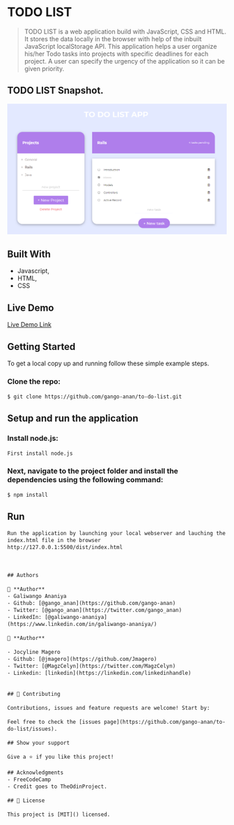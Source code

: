 # TODO LIST

> TODO LIST is a web application build with JavaScript, CSS and HTML. It stores the data locally in the browser with help of the inbuilt JavaScript localStorage API. This application helps a user organize his/her Todo tasks into projects with specific deadlines for each project. A user can specify the urgency of the application so it can be given priority. 

## TODO LIST Snapshot.
![Home page](./dist/images/Todo_snapshot.png)

## Built With

- Javascript,
- HTML,
- CSS

## Live Demo

[Live Demo Link]()


## Getting Started

To get a local copy up and running follow these simple example steps.

### Clone the repo: 
```
$ git clone https://github.com/gango-anan/to-do-list.git

```

## Setup and run the application
### Install node.js:
```
First install node.js
```
### Next, navigate to the project folder and install the dependencies using the following command:
```
$ npm install
```
## Run 
```
Run the application by launching your local webserver and lauching the index.html file in the browser
http://127.0.0.1:5500/dist/index.html



## Authors

👤 **Author**
- Galiwango Ananiya
- Github: [@gango_anan](https://github.com/gango-anan) 
- Twitter: [@gango_anan](https://twitter.com/gango_anan)
- LinkedIn: [@galiwango-ananiya](https://www.linkedin.com/in/galiwango-ananiya/) 

👤 **Author**

- Jocyline Magero
- Github: [@jmagero](https://github.com/Jmagero)
- Twitter: [@MagzCelyn](https://twitter.com/MagzCelyn)
- Linkedin: [linkedin](https://linkedin.com/linkedinhandle)


## 🤝 Contributing

Contributions, issues and feature requests are welcome! Start by:

Feel free to check the [issues page](https://github.com/gango-anan/to-do-list/issues).

## Show your support

Give a ⭐️ if you like this project!

## Acknowledgments
- FreeCodeCamp
- Credit goes to TheOdinProject.

## 📝 License

This project is [MIT]() licensed.
